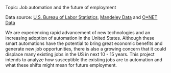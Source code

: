 Topic: Job automation and the future of employment

Data source: [U.S. Bureau of Labor Statistics](https://www.bls.gov/emp/tables/educational-attainment.htm), [Mandeley Data](https://data.mendeley.com/datasets/czbvhmzwm3/1) and [O*NET Data](https://www.onetonline.org/find/descriptor/result/4.C.3.b.2)

We are experiencing rapid advancement of new technologies and an increasing adoption of automation in the United States. Although these smart automations have the potential to bring great economic benefits and generate new job opportunities, there is also a growing concern that it could displace many existing jobs in the US in next 10 - 15 years. This project intends to analyze how susceptible the existing jobs are to automation and what these shifts might mean for future employment.

